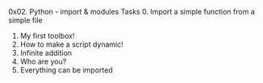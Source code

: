 0x02. Python - import & modules
Tasks
0. Import a simple function from a simple file 
1. My first toolbox!
2. How to make a script dynamic!
3. Infinite addition
4. Who are you?
5. Everything can be imported
